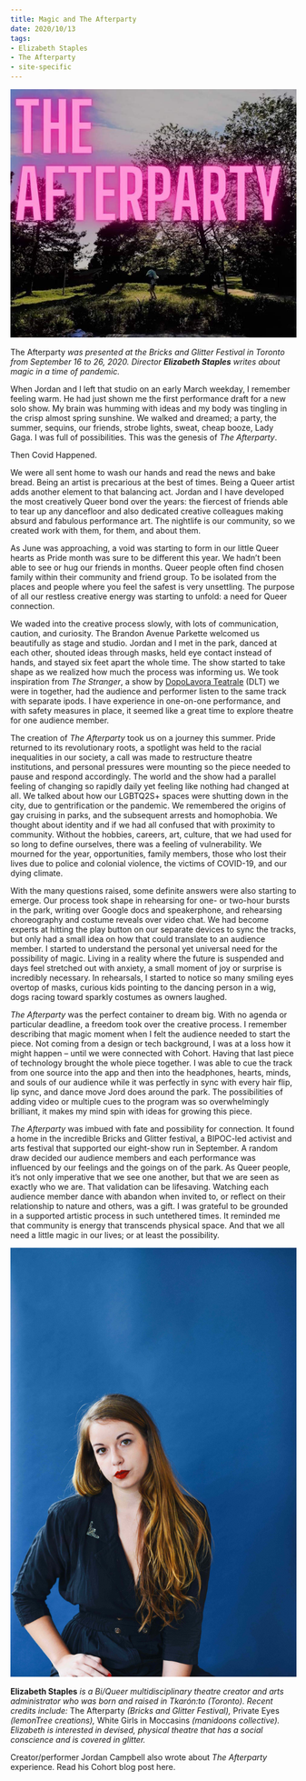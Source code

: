 ```yaml
---
title: Magic and The Afterparty 
date: 2020/10/13 
tags:
- Elizabeth Staples
- The Afterparty
- site-specific
---
```

![poster for Afterparty](../images/afterparty_test.jpg)

The Afterparty *was presented at the Bricks and Glitter Festival in Toronto from September 16 to 26, 2020. Director **Elizabeth Staples** writes about magic in a time of pandemic.* 

When Jordan and I left that studio on an early March weekday, I remember feeling warm. He had just shown me the first performance draft for a new solo show. My brain was humming with ideas and my body was tingling in the crisp almost spring sunshine. We walked and dreamed; a party, the summer, sequins, our friends, strobe lights, sweat, cheap booze, Lady Gaga. I was full of possibilities. This was the genesis of *The Afterparty*.

Then Covid Happened. 

We were all sent home to wash our hands and read the news and bake bread. Being an artist is precarious at the best of times. Being a Queer artist adds another element to that balancing act. Jordan and I have developed the most creatively Queer bond over the years: the fiercest of friends able to tear up any dancefloor and also dedicated creative colleagues making absurd and fabulous performance art. The nightlife is our community, so we created work with them, for them, and about them. 

As June was approaching, a void was starting to form in our little Queer hearts as Pride month was sure to be different this year. We hadn’t been able to see or hug our friends in months. Queer people often find chosen family within their community and friend group. To be isolated from the places and people where you feel the safest is very unsettling. The purpose of all our restless creative energy was starting to unfold: a need for Queer connection.

We waded into the creative process slowly, with lots of communication, caution, and curiosity. The Brandon Avenue Parkette welcomed us beautifully as stage and studio. Jordan and I met in the park, danced at each other, shouted ideas through masks, held eye contact instead of hands, and stayed six feet apart the whole time. The show started to take shape as we realized how much the process was informing us. We took inspiration from *The Stranger*, a show by [DopoLavora Teatrale](https://www.dltexperience.com/experiences) (DLT)  we were in together, had the audience and performer listen to the same track with separate ipods. I have experience in one-on-one performance, and with safety measures in place, it seemed like a great time to explore theatre for one audience member. 

The creation of *The Afterparty* took us on a journey this summer. Pride returned to its revolutionary roots, a spotlight was held to the racial inequalities in our society, a call was made to restructure theatre institutions, and personal pressures were mounting so the piece needed to pause and respond accordingly. The world and the show had a parallel feeling of changing so rapidly daily yet feeling like nothing had changed at all. We talked about how our LGBTQ2S+ spaces were shutting down in the city, due to gentrification or the pandemic. We remembered the origins of gay cruising in parks, and the subsequent arrests and homophobia. We thought about identity and if we had all confused that with proximity to community. Without the hobbies, careers, art, culture, that we had used for so long to define ourselves, there was a feeling of vulnerability. We mourned for the year, opportunities, family members, those who lost their lives due to police and colonial violence, the victims of COVID-19, and our dying climate. 

With the many questions raised, some definite answers were also starting to emerge. Our process took shape in rehearsing for one- or two-hour bursts in the park, writing over Google docs and speakerphone, and rehearsing choreography and costume reveals over video chat. We had become experts at hitting the play button on our separate devices to sync the tracks, but only had a small idea on how that could translate to an audience member. I started to understand the personal yet universal need for the possibility of magic. Living in a reality where the future is suspended and days feel stretched out with anxiety, a small moment of joy or surprise is incredibly necessary. In rehearsals, I started to notice so many smiling eyes overtop of masks, curious kids pointing to the dancing person in a wig, dogs racing toward sparkly costumes as owners laughed. 

*The Afterparty* was the perfect container to dream big. With no agenda or particular deadline, a freedom took over the creative process. I remember describing that magic moment when I felt the audience needed to start the piece. Not coming from a design or tech background, I was at a loss how it might happen – until we were connected with Cohort. Having that last piece of technology brought the whole piece together. I was able to cue the track from one source into the app and then into the headphones, hearts, minds, and souls of our audience while it was perfectly in sync with every hair flip, lip sync, and dance move Jord does around the park. The possibilities of adding video or multiple cues to the program was so overwhelmingly brilliant, it makes my mind spin with ideas for growing this piece.

*The Afterparty* was imbued with fate and possibility for connection. It found a home in the incredible Bricks and Glitter festival, a BIPOC-led activist and arts festival that supported our eight-show run in September. A random draw decided our audience members and each performance was influenced by our feelings and the goings on of the park. As Queer people, it’s not only imperative that we see one another, but that we are seen as exactly who we are. That validation can be lifesaving. Watching each audience member dance with abandon when invited to, or reflect on their relationship to nature and others, was a gift. I was grateful to be grounded in a supported artistic process in such untethered times. It reminded me that community is energy that transcends physical space. And that we all need a little magic in our lives; or at least the possibility. 

![headshot of Elizabeth Staples](../images/ElizabethStaples-Headshot.jpg)

**Elizabeth Staples** *is a Bi/Queer multidisciplinary theatre creator and arts administrator who was born and raised in Tkarón:to (Toronto). Recent credits include:* The Afterparty *(Bricks and Glitter Festival),* Private Eyes *(lemonTree creations),* White Girls in Moccasins *(manidoons collective). Elizabeth is interested in devised, physical theatre that has a social conscience and is covered in glitter.*


Creator/performer Jordan Campbell also wrote about *The Afterparty* experience. Read his Cohort blog post here.

